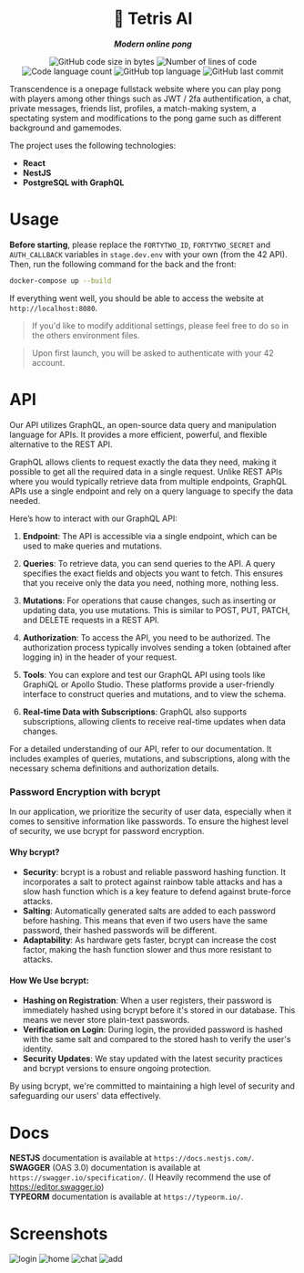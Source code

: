 <h1 align="center">
	📖 Tetris AI
</h1>

<p align="center">
	<b><i>Modern online pong</i></b><br>
</p>

<p align="center">
	<img alt="GitHub code size in bytes" src="https://img.shields.io/github/languages/code-size/jdecorte-be/TetrisAI?color=lightblue" />
	<img alt="Number of lines of code" src="https://img.shields.io/tokei/lines/github/jdecorte-be/TetrisAI?color=critical" />
	<img alt="Code language count" src="https://img.shields.io/github/languages/count/jdecorte-be/TetrisAI?color=yellow" />
	<img alt="GitHub top language" src="https://img.shields.io/github/languages/top/jdecorte-be/TetrisAI?color=blue" />
	<img alt="GitHub last commit" src="https://img.shields.io/github/last-commit/jdecorte-be/TetrisAI?color=green" />
</p>

Transcendence is a onepage fullstack website where you can play pong with players among other things such as  JWT / 2fa authentification, a chat, private messages, friends list, profiles, a match-making system, a spectating system and modifications to the pong game such as different background and gamemodes.

The project uses the following technologies:
- **React**
- **NestJS**
- **PostgreSQL with GraphQL**

# Usage

**Before starting**, please replace the `FORTYTWO_ID`, `FORTYTWO_SECRET` and `AUTH_CALLBACK` variables in `stage.dev.env` with your own (from the 42 API).<br>
Then, run the following command for the back and the front:

```bash
docker-compose up --build
```

If everything went well, you should be able to access the website at `http://localhost:8080`.
> If you'd like to modify additional settings, please feel free to do so in the others environment files.

> Upon first launch, you will be asked to authenticate with your 42 account.


# API

Our API utilizes GraphQL, an open-source data query and manipulation language for APIs. It provides a more efficient, powerful, and flexible alternative to the REST API.

GraphQL allows clients to request exactly the data they need, making it possible to get all the required data in a single request. Unlike REST APIs where you would typically retrieve data from multiple endpoints, GraphQL APIs use a single endpoint and rely on a query language to specify the data needed.

Here’s how to interact with our GraphQL API:

1. **Endpoint**: The API is accessible via a single endpoint, which can be used to make queries and mutations.

2. **Queries**: To retrieve data, you can send queries to the API. A query specifies the exact fields and objects you want to fetch. This ensures that you receive only the data you need, nothing more, nothing less.

3. **Mutations**: For operations that cause changes, such as inserting or updating data, you use mutations. This is similar to POST, PUT, PATCH, and DELETE requests in a REST API.

4. **Authorization**: To access the API, you need to be authorized. The authorization process typically involves sending a token (obtained after logging in) in the header of your request.

5. **Tools**: You can explore and test our GraphQL API using tools like GraphiQL or Apollo Studio. These platforms provide a user-friendly interface to construct queries and mutations, and to view the schema.

6. **Real-time Data with Subscriptions**: GraphQL also supports subscriptions, allowing clients to receive real-time updates when data changes.

For a detailed understanding of our API, refer to our documentation. It includes examples of queries, mutations, and subscriptions, along with the necessary schema definitions and authorization details.


### Password Encryption with bcrypt

In our application, we prioritize the security of user data, especially when it comes to sensitive information like passwords. To ensure the highest level of security, we use bcrypt for password encryption. 

#### Why bcrypt?

- **Security**: bcrypt is a robust and reliable password hashing function. It incorporates a salt to protect against rainbow table attacks and has a slow hash function which is a key feature to defend against brute-force attacks.
- **Salting**: Automatically generated salts are added to each password before hashing. This means that even if two users have the same password, their hashed passwords will be different.
- **Adaptability**: As hardware gets faster, bcrypt can increase the cost factor, making the hash function slower and thus more resistant to attacks.

#### How We Use bcrypt:

- **Hashing on Registration**: When a user registers, their password is immediately hashed using bcrypt before it's stored in our database. This means we never store plain-text passwords.
- **Verification on Login**: During login, the provided password is hashed with the same salt and compared to the stored hash to verify the user's identity.
- **Security Updates**: We stay updated with the latest security practices and bcrypt versions to ensure ongoing protection.

By using bcrypt, we're committed to maintaining a high level of security and safeguarding our users' data effectively.

# Docs

**NESTJS** documentation is available at `https://docs.nestjs.com/`.<br>
**SWAGGER** (OAS 3.0) documentation is available at `https://swagger.io/specification/`. (I Heavily recommend the use of https://editor.swagger.io)<br>
**TYPEORM** documentation is available at `https://typeorm.io/`.<br>
# Screenshots

![login](screen/login.png)
![home](screen/home.png)
![chat](screen/chat.png)
![add](screen/add.png)
